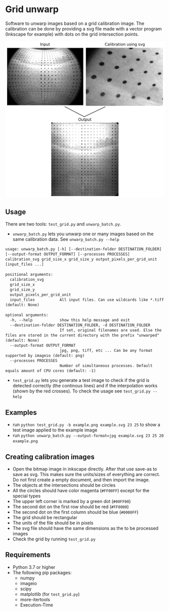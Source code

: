# Grid unwarp #
Software to unwarp images based on a grid calibration image. The calibration can be done by providing a svg file made with a vector program (Inkscape for example) with dots on the grid intersection points.

![alt text](demonstration.png "demonstration")

## Usage ##
There are two tools: `test_grid.py` and `unwarp_batch.py`. 

* `unwarp_batch.py` lets you unwarp one or many images based on the same calibration data. See `unwarp_batch.py --help`


```
usage: unwarp_batch.py [-h] [--destination-folder DESTINATION_FOLDER] [--output-format OUTPUT_FORMAT] [--processes PROCESSES] calibration_svg grid_size_x grid_size_y output_pixels_per_grid_unit [input_files ...]

positional arguments:
  calibration_svg
  grid_size_x
  grid_size_y
  output_pixels_per_grid_unit
  input_files           All input files. Can use wildcards like *.tiff (default: None)

optional arguments:
  -h, --help            show this help message and exit
  --destination-folder DESTINATION_FOLDER, -d DESTINATION_FOLDER
                        If set, original filenames are used. Else the files are stored in the current directory with the prefix "unwarped" (default: None)
  --output-format OUTPUT_FORMAT
                        jpg, png, tiff, etc ... Can be any format supported by imageio (default: png)
  --processes PROCESSES
                        Number of simultaneous processes. Default equals amount of CPU cores (default: -1)
```

* `test_grid.py` lets you generate a  test image to check if the grid is detected correctly (the continous lines) and if the interpolation works (shown by the red crosses). To check the usage see `test_grid.py --help`

## Examples ##
- run `python test_grid.py -b example.png example.svg 23 25` to show a test image applied to the example image
- run `python unwarp_batch.py --output-format=jpg example.svg 23 25 20 example.png`


## Creating calibration images ##
- Open the bitmap image in inkscape directly. After that use save-as to save as svg. This makes sure the units/sizes of everything are correct. Do not first create a empty document, and then import the image.
- The objects at the intersections should be circles
- All the circles should have color magenta (`#FF00FF`) except for the special types
- The upper left corner is marked by a green dot (`#00FF00`)
- The second dot on the first row should be red (`#FF0000`)
- The second dot on the first column should be blue (`#0000FF`)
- The grid should be rectangular
- The units of the file should be in pixels
- The svg file should have the same dimensions as the to be processed images
- Check the grid by running `test_grid.py`


## Requirements
- Python 3.7 or higher
- The following pip packages:
  - numpy
  - imageio
  - scipy
  - matplotlib (for `test_grid.py`)
  - more-itertools
  - Execution-Time
